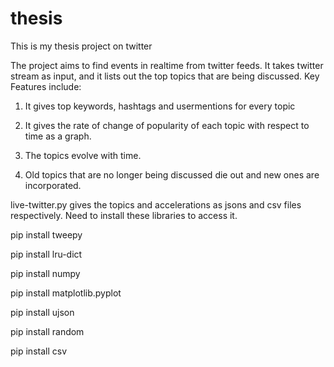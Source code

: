 # thesis
This is my thesis project on twitter 

The project aims to find events in realtime from twitter feeds. It takes twitter stream as input, and it lists out the top topics that are being discussed.
Key Features include:

1. It gives top keywords, hashtags and usermentions for every topic

2. It gives the rate of change of popularity of each topic with respect to time as a graph.

3. The topics evolve with time.

4. Old topics that are no longer being discussed die out and new ones are incorporated.

live-twitter.py gives the topics and accelerations as jsons and csv files respectively. Need to install these libraries to access it.

pip install tweepy

pip install lru-dict

pip install numpy

pip install matplotlib.pyplot

pip install ujson

pip install random

pip install csv
